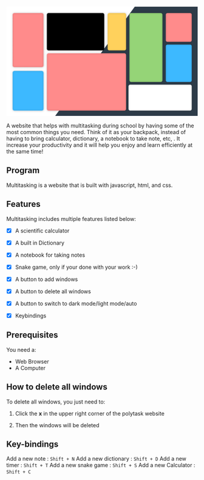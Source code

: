 

![image](logo.png)

A website that helps with multitasking during school by having some of the most common things you need. Think of it as your backpack, instead of having to bring calculator, dictionary,  a notebook to take note, etc, . It increase your productivity and it will help you enjoy and learn efficiently at the same time! 



## Program

Multitasking is a website that is built with javascript, html, and css.




## Features

Multitasking includes multiple features listed below:
- [x] A scientific calculator
-  [x] A built in Dictionary
-  [x] A notebook for taking notes
-  [x] Snake game, only if your done with your work :-)
-  [x] A button to add windows
-  [x] A button to delete all windows
-  [x] A button to switch to dark mode/light mode/auto
- [x] Keybindings



## Prerequisites

You need a:
- Web Browser
- A Computer









## How to delete all windows

To delete all windows, you just need to:

1. Click the **x** in the upper right corner of the polytask website

2. Then the windows will be deleted

  ## Key-bindings
 Add a new note : `Shift + N`
 Add a new dictionary : `Shift + D`
 Add a new timer : `Shift + T`
 Add a new snake game : `Shift + S`
 Add a new Calculator : `Shift + C`



